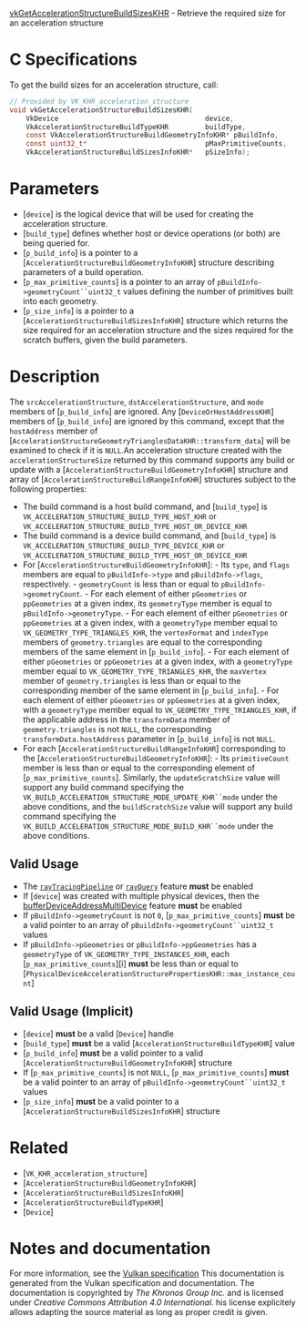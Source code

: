 [vkGetAccelerationStructureBuildSizesKHR](https://www.khronos.org/registry/vulkan/specs/1.3-extensions/man/html/vkGetAccelerationStructureBuildSizesKHR.html) - Retrieve the required size for an acceleration structure

# C Specifications
To get the build sizes for an acceleration structure, call:
```c
// Provided by VK_KHR_acceleration_structure
void vkGetAccelerationStructureBuildSizesKHR(
    VkDevice                                    device,
    VkAccelerationStructureBuildTypeKHR         buildType,
    const VkAccelerationStructureBuildGeometryInfoKHR* pBuildInfo,
    const uint32_t*                             pMaxPrimitiveCounts,
    VkAccelerationStructureBuildSizesInfoKHR*   pSizeInfo);
```

# Parameters
- [`device`] is the logical device that will be used for creating the acceleration structure.
- [`build_type`] defines whether host or device operations (or both) are being queried for.
- [`p_build_info`] is a pointer to a [`AccelerationStructureBuildGeometryInfoKHR`] structure describing parameters of a build operation.
- [`p_max_primitive_counts`] is a pointer to an array of `pBuildInfo->geometryCount``uint32_t` values defining the number of primitives built into each geometry.
- [`p_size_info`] is a pointer to a [`AccelerationStructureBuildSizesInfoKHR`] structure which returns the size required for an acceleration structure and the sizes required for the scratch buffers, given the build parameters.

# Description
The `srcAccelerationStructure`, `dstAccelerationStructure`, and
`mode` members of [`p_build_info`] are ignored.
Any [`DeviceOrHostAddressKHR`] members of [`p_build_info`] are ignored
by this command, except that the `hostAddress` member of
[`AccelerationStructureGeometryTrianglesDataKHR::transform_data`]
will be examined to check if it is `NULL`.An acceleration structure created with the `accelerationStructureSize`
returned by this command supports any build or update with a
[`AccelerationStructureBuildGeometryInfoKHR`] structure and array of
[`AccelerationStructureBuildRangeInfoKHR`] structures subject to the
following properties:
- The build command is a host build command, and [`build_type`] is `VK_ACCELERATION_STRUCTURE_BUILD_TYPE_HOST_KHR` or `VK_ACCELERATION_STRUCTURE_BUILD_TYPE_HOST_OR_DEVICE_KHR`
- The build command is a device build command, and [`build_type`] is `VK_ACCELERATION_STRUCTURE_BUILD_TYPE_DEVICE_KHR` or `VK_ACCELERATION_STRUCTURE_BUILD_TYPE_HOST_OR_DEVICE_KHR`
- For [`AccelerationStructureBuildGeometryInfoKHR`]:  - Its `type`, and `flags` members are equal to `pBuildInfo->type` and `pBuildInfo->flags`, respectively.  - `geometryCount` is less than or equal to `pBuildInfo->geometryCount`.  - For each element of either `pGeometries` or `ppGeometries` at a given index, its `geometryType` member is equal to `pBuildInfo->geometryType`.  - For each element of either `pGeometries` or `ppGeometries` at a given index, with a `geometryType` member equal to `VK_GEOMETRY_TYPE_TRIANGLES_KHR`, the `vertexFormat` and `indexType` members of `geometry.triangles` are equal to the corresponding members of the same element in [`p_build_info`].  - For each element of either `pGeometries` or `ppGeometries` at a given index, with a `geometryType` member equal to `VK_GEOMETRY_TYPE_TRIANGLES_KHR`, the `maxVertex` member of `geometry.triangles` is less than or equal to the corresponding member of the same element in [`p_build_info`].  - For each element of either `pGeometries` or `ppGeometries` at a given index, with a `geometryType` member equal to `VK_GEOMETRY_TYPE_TRIANGLES_KHR`, if the applicable address in the `transformData` member of `geometry.triangles` is not `NULL`, the corresponding `transformData.hostAddress` parameter in [`p_build_info`] is not `NULL`. 
- For each [`AccelerationStructureBuildRangeInfoKHR`] corresponding to the [`AccelerationStructureBuildGeometryInfoKHR`]:  - Its `primitiveCount` member is less than or equal to the corresponding element of [`p_max_primitive_counts`]. 
Similarly, the `updateScratchSize` value will support any build command
specifying the `VK_BUILD_ACCELERATION_STRUCTURE_MODE_UPDATE_KHR``mode` under the above conditions, and the `buildScratchSize` value
will support any build command specifying the
`VK_BUILD_ACCELERATION_STRUCTURE_MODE_BUILD_KHR``mode` under the
above conditions.
## Valid Usage
-    The [`rayTracingPipeline`](https://www.khronos.org/registry/vulkan/specs/1.3-extensions/html/vkspec.html#features-rayTracingPipeline) or [`rayQuery`](https://www.khronos.org/registry/vulkan/specs/1.3-extensions/html/vkspec.html#features-rayQuery) feature  **must**  be enabled
-    If [`device`] was created with multiple physical devices, then the [bufferDeviceAddressMultiDevice](https://www.khronos.org/registry/vulkan/specs/1.3-extensions/html/vkspec.html#features-bufferDeviceAddressMultiDevice) feature  **must**  be enabled
-    If `pBuildInfo->geometryCount` is not `0`, [`p_max_primitive_counts`] **must**  be a valid pointer to an array of `pBuildInfo->geometryCount``uint32_t` values
-    If `pBuildInfo->pGeometries` or `pBuildInfo->ppGeometries` has a `geometryType` of `VK_GEOMETRY_TYPE_INSTANCES_KHR`, each [`p_max_primitive_counts`][i]  **must**  be less than or equal to [`PhysicalDeviceAccelerationStructurePropertiesKHR::max_instance_count`]

## Valid Usage (Implicit)
-  [`device`] **must**  be a valid [`Device`] handle
-  [`build_type`] **must**  be a valid [`AccelerationStructureBuildTypeKHR`] value
-  [`p_build_info`] **must**  be a valid pointer to a valid [`AccelerationStructureBuildGeometryInfoKHR`] structure
-    If [`p_max_primitive_counts`] is not `NULL`, [`p_max_primitive_counts`] **must**  be a valid pointer to an array of `pBuildInfo->geometryCount``uint32_t` values
-  [`p_size_info`] **must**  be a valid pointer to a [`AccelerationStructureBuildSizesInfoKHR`] structure

# Related
- [`VK_KHR_acceleration_structure`]
- [`AccelerationStructureBuildGeometryInfoKHR`]
- [`AccelerationStructureBuildSizesInfoKHR`]
- [`AccelerationStructureBuildTypeKHR`]
- [`Device`]

# Notes and documentation
For more information, see the [Vulkan specification](https://www.khronos.org/registry/vulkan/specs/1.3-extensions/html/vkspec.html)
This documentation is generated from the Vulkan specification and documentation.
The documentation is copyrighted by *The Khronos Group Inc.* and is licensed under *Creative Commons Attribution 4.0 International*.
his license explicitely allows adapting the source material as long as proper credit is given.
        